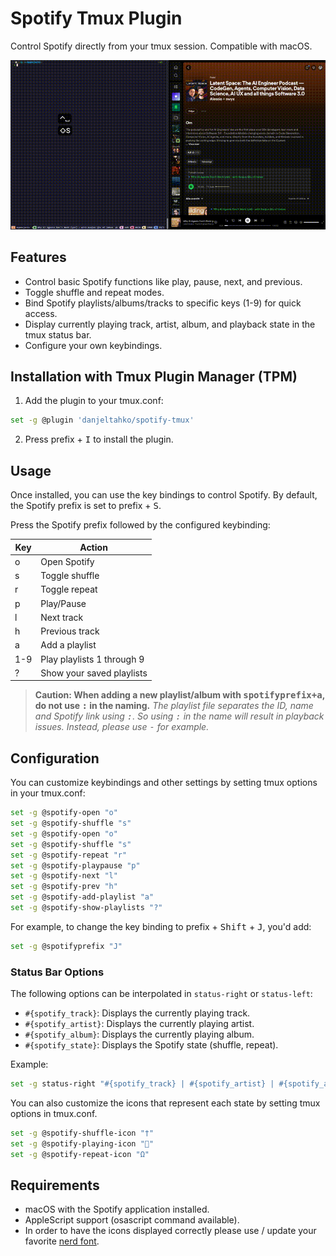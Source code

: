 # Spotify Tmux Plugin

Control Spotify directly from your tmux session. Compatible with macOS.

![add playlist demo](./assets/demo.gif)

## Features

* Control basic Spotify functions like play, pause, next, and previous.
* Toggle shuffle and repeat modes.
* Bind Spotify playlists/albums/tracks to specific keys (1-9) for quick access.
* Display currently playing track, artist, album, and playback state in the tmux status bar.
* Configure your own keybindings.

## Installation with Tmux Plugin Manager (TPM)

1. Add the plugin to your tmux.conf:
```bash
set -g @plugin 'danjeltahko/spotify-tmux'
```
2. Press prefix + <kbd>I</kbd> to install the plugin.

## Usage

Once installed, you can use the key bindings to control Spotify. By default, the Spotify prefix is set to prefix + <kbd>S</kbd>.

Press the Spotify prefix followed by the configured keybinding:

| Key | Action                     |
|-----|----------------------------|
| o   | Open Spotify               |
| s   | Toggle shuffle             |
| r   | Toggle repeat              |
| p   | Play/Pause                 |
| l   | Next track                 |
| h   | Previous track             |
| a   | Add a playlist             |
| 1-9 | Play playlists 1 through 9 |
| ?   | Show your saved playlists  |

> **Caution: When adding a new playlist/album with <kbd>spotifyprefix+a</kbd>, do not use <kbd>:</kbd> in the naming.** *The playlist file separates the ID, name and Spotify link using <kbd>:</kbd>. So using <kbd>:</kbd> in the name will result in playback issues. Instead, please use <kbd>-</kbd> for example.*

## Configuration

You can customize keybindings and other settings by setting tmux options in your tmux.conf:

```bash
set -g @spotify-open "o"
set -g @spotify-shuffle "s"
set -g @spotify-open "o"
set -g @spotify-shuffle "s"
set -g @spotify-repeat "r"
set -g @spotify-playpause "p"
set -g @spotify-next "l"
set -g @spotify-prev "h"
set -g @spotify-add-playlist "a"
set -g @spotify-show-playlists "?"
```
For example, to change the key binding to prefix + <kbd>Shift</kbd> + <kbd>J</kbd>, you'd add:

```bash
set -g @spotifyprefix "J"
```

### Status Bar Options

The following options can be interpolated in `status-right` or `status-left`:

- `#{spotify_track}`: Displays the currently playing track.
- `#{spotify_artist}`: Displays the currently playing artist.
- `#{spotify_album}`: Displays the currently playing album.
- `#{spotify_state}`: Displays the Spotify state (shuffle, repeat).

Example:
```bash
set -g status-right "#{spotify_track} | #{spotify_artist} | #{spotify_album} | #{spotify_state}"
```

You can also customize the icons that represent each state by setting tmux options in tmux.conf.
```bash
set -g @spotify-shuffle-icon "†"
set -g @spotify-playing-icon ""
set -g @spotify-repeat-icon "Ω"
```

## Requirements
* macOS with the Spotify application installed.
* AppleScript support (osascript command available).
* In order to have the icons displayed correctly please use / update your favorite [nerd font](https://www.nerdfonts.com/font-downloads).
